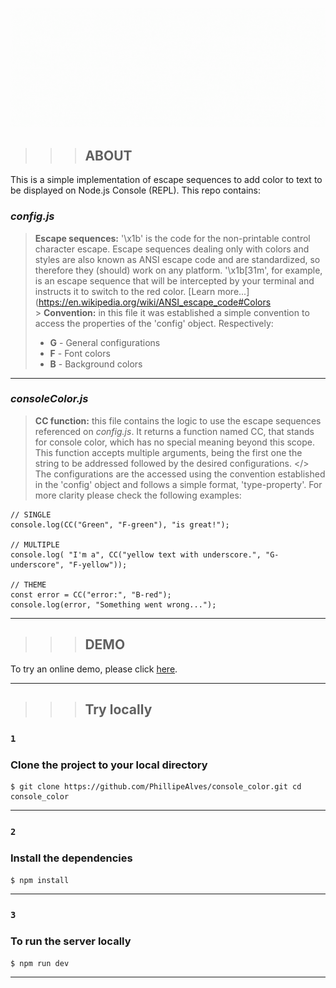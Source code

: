 ![Banner](/public/cc-banner.gif)

> > > ## ABOUT

This is a simple implementation of escape sequences to add color to text to be displayed on Node.js Console (REPL).
This repo contains:

### **_config.js_**

> **Escape sequences:** '\x1b' is the code for the non-printable control character escape. Escape sequences dealing only with colors and styles are also known as ANSI escape code and are standardized, so therefore they (should) work on any platform. '\x1b[31m', for example, is an escape sequence that will be intercepted by your terminal and instructs it to switch to the red color. [Learn more...](https://en.wikipedia.org/wiki/ANSI_escape_code#Colors </br> > **Convention:** in this file it was established a simple convention to access the properties of the 'config' object. Respectively:
>
> - **G** - General configurations
> - **F** - Font colors
> - **B** - Background colors

---

### **_consoleColor.js_**

> **CC function:** this file contains the logic to use the escape sequences referenced on _config.js_. It returns a function named CC, that stands for console color, which has no special meaning beyond this scope. </br>
> This function accepts multiple arguments, being the first one the string to be addressed followed by the desired configurations. </>
> The configurations are the accessed using the convention established in the 'config' object and follows a simple format, 'type-property'. For more clarity please check the following examples:

```
// SINGLE
console.log(CC("Green", "F-green"), "is great!");

// MULTIPLE
console.log( "I'm a", CC("yellow text with underscore.", "G-underscore", "F-yellow"));

// THEME
const error = CC("error:", "B-red");
console.log(error, "Something went wrong...");
```

---

> > > ## DEMO

To try an online demo, please click [here](https://repl.it/talk/share/Console-Color/80202).

---

> > > ## Try locally

### `1`

### Clone the project to your local directory

```
$ git clone https://github.com/PhillipeAlves/console_color.git cd console_color
```

---

### `2`

### Install the dependencies

```
$ npm install
```

---

### `3`

### To run the server locally

```
$ npm run dev
```

---
